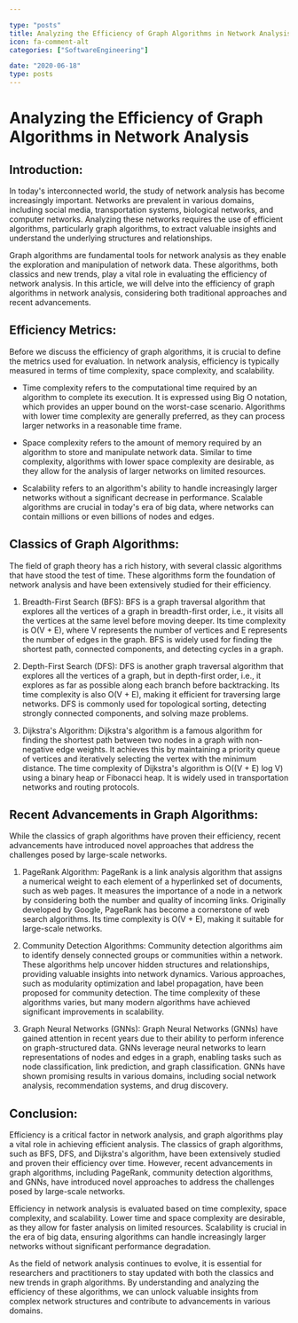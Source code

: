 ```yaml
---

type: "posts"
title: Analyzing the Efficiency of Graph Algorithms in Network Analysis
icon: fa-comment-alt
categories: ["SoftwareEngineering"]

date: "2020-06-18"
type: posts
---
```





# Analyzing the Efficiency of Graph Algorithms in Network Analysis

## Introduction:
In today's interconnected world, the study of network analysis has become increasingly important. Networks are prevalent in various domains, including social media, transportation systems, biological networks, and computer networks. Analyzing these networks requires the use of efficient algorithms, particularly graph algorithms, to extract valuable insights and understand the underlying structures and relationships.

Graph algorithms are fundamental tools for network analysis as they enable the exploration and manipulation of network data. These algorithms, both classics and new trends, play a vital role in evaluating the efficiency of network analysis. In this article, we will delve into the efficiency of graph algorithms in network analysis, considering both traditional approaches and recent advancements.

## Efficiency Metrics:
Before we discuss the efficiency of graph algorithms, it is crucial to define the metrics used for evaluation. In network analysis, efficiency is typically measured in terms of time complexity, space complexity, and scalability.

- Time complexity refers to the computational time required by an algorithm to complete its execution. It is expressed using Big O notation, which provides an upper bound on the worst-case scenario. Algorithms with lower time complexity are generally preferred, as they can process larger networks in a reasonable time frame.

- Space complexity refers to the amount of memory required by an algorithm to store and manipulate network data. Similar to time complexity, algorithms with lower space complexity are desirable, as they allow for the analysis of larger networks on limited resources.

- Scalability refers to an algorithm's ability to handle increasingly larger networks without a significant decrease in performance. Scalable algorithms are crucial in today's era of big data, where networks can contain millions or even billions of nodes and edges.

## Classics of Graph Algorithms:
The field of graph theory has a rich history, with several classic algorithms that have stood the test of time. These algorithms form the foundation of network analysis and have been extensively studied for their efficiency.

1. Breadth-First Search (BFS):
BFS is a graph traversal algorithm that explores all the vertices of a graph in breadth-first order, i.e., it visits all the vertices at the same level before moving deeper. Its time complexity is O(V + E), where V represents the number of vertices and E represents the number of edges in the graph. BFS is widely used for finding the shortest path, connected components, and detecting cycles in a graph.

2. Depth-First Search (DFS):
DFS is another graph traversal algorithm that explores all the vertices of a graph, but in depth-first order, i.e., it explores as far as possible along each branch before backtracking. Its time complexity is also O(V + E), making it efficient for traversing large networks. DFS is commonly used for topological sorting, detecting strongly connected components, and solving maze problems.

3. Dijkstra's Algorithm:
Dijkstra's algorithm is a famous algorithm for finding the shortest path between two nodes in a graph with non-negative edge weights. It achieves this by maintaining a priority queue of vertices and iteratively selecting the vertex with the minimum distance. The time complexity of Dijkstra's algorithm is O((V + E) log V) using a binary heap or Fibonacci heap. It is widely used in transportation networks and routing protocols.

## Recent Advancements in Graph Algorithms:
While the classics of graph algorithms have proven their efficiency, recent advancements have introduced novel approaches that address the challenges posed by large-scale networks.

1. PageRank Algorithm:
PageRank is a link analysis algorithm that assigns a numerical weight to each element of a hyperlinked set of documents, such as web pages. It measures the importance of a node in a network by considering both the number and quality of incoming links. Originally developed by Google, PageRank has become a cornerstone of web search algorithms. Its time complexity is O(V + E), making it suitable for large-scale networks.

2. Community Detection Algorithms:
Community detection algorithms aim to identify densely connected groups or communities within a network. These algorithms help uncover hidden structures and relationships, providing valuable insights into network dynamics. Various approaches, such as modularity optimization and label propagation, have been proposed for community detection. The time complexity of these algorithms varies, but many modern algorithms have achieved significant improvements in scalability.

3. Graph Neural Networks (GNNs):
Graph Neural Networks (GNNs) have gained attention in recent years due to their ability to perform inference on graph-structured data. GNNs leverage neural networks to learn representations of nodes and edges in a graph, enabling tasks such as node classification, link prediction, and graph classification. GNNs have shown promising results in various domains, including social network analysis, recommendation systems, and drug discovery.

## Conclusion:
Efficiency is a critical factor in network analysis, and graph algorithms play a vital role in achieving efficient analysis. The classics of graph algorithms, such as BFS, DFS, and Dijkstra's algorithm, have been extensively studied and proven their efficiency over time. However, recent advancements in graph algorithms, including PageRank, community detection algorithms, and GNNs, have introduced novel approaches to address the challenges posed by large-scale networks.

Efficiency in network analysis is evaluated based on time complexity, space complexity, and scalability. Lower time and space complexity are desirable, as they allow for faster analysis on limited resources. Scalability is crucial in the era of big data, ensuring algorithms can handle increasingly larger networks without significant performance degradation.

As the field of network analysis continues to evolve, it is essential for researchers and practitioners to stay updated with both the classics and new trends in graph algorithms. By understanding and analyzing the efficiency of these algorithms, we can unlock valuable insights from complex network structures and contribute to advancements in various domains.